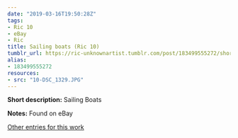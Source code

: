 ```yaml
---
date: "2019-03-16T19:50:28Z"
tags:
- Ric 10
- eBay
- Ric
title: Sailing boats (Ric 10)
tumblr_url: https://ric-unknownartist.tumblr.com/post/183499555272/short-description-sailing-boats-notes-found-on
alias:
- 183499555272
resources:
- src: "10-DSC_1329.JPG"
---
```


**Short description:** Sailing Boats

**Notes:** Found on eBay

[Other entries for this work](/tags/Ric-10)
